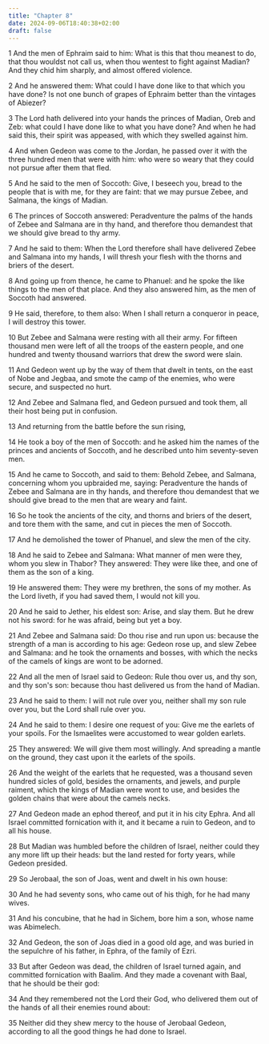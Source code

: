 ```yaml
---
title: "Chapter 8"
date: 2024-09-06T18:40:38+02:00
draft: false
---
```




1 And the men of Ephraim said to him: What is this that thou meanest to do, that thou wouldst not call us, when thou wentest to fight against Madian? And they chid him sharply, and almost offered violence.

2 And he answered them: What could I have done like to that which you have done? Is not one bunch of grapes of Ephraim better than the vintages of Abiezer?

3 The Lord hath delivered into your hands the princes of Madian, Oreb and Zeb: what could I have done like to what you have done? And when he had said this, their spirit was appeased, with which they swelled against him.

4 And when Gedeon was come to the Jordan, he passed over it with the three hundred men that were with him: who were so weary that they could not pursue after them that fled.

5 And he said to the men of Soccoth: Give, I beseech you, bread to the people that is with me, for they are faint: that we may pursue Zebee, and Salmana, the kings of Madian.

6 The princes of Soccoth answered: Peradventure the palms of the hands of Zebee and Salmana are in thy hand, and therefore thou demandest that we should give bread to thy army.

7 And he said to them: When the Lord therefore shall have delivered Zebee and Salmana into my hands, I will thresh your flesh with the thorns and briers of the desert.

8 And going up from thence, he came to Phanuel: and he spoke the like things to the men of that place. And they also answered him, as the men of Soccoth had answered.

9 He said, therefore, to them also: When I shall return a conqueror in peace, I will destroy this tower.

10 But Zebee and Salmana were resting with all their army. For fifteen thousand men were left of all the troops of the eastern people, and one hundred and twenty thousand warriors that drew the sword were slain.

11 And Gedeon went up by the way of them that dwelt in tents, on the east of Nobe and Jegbaa, and smote the camp of the enemies, who were secure, and suspected no hurt.

12 And Zebee and Salmana fled, and Gedeon pursued and took them, all their host being put in confusion.

13 And returning from the battle before the sun rising,

14 He took a boy of the men of Soccoth: and he asked him the names of the princes and ancients of Soccoth, and he described unto him seventy-seven men.

15 And he came to Soccoth, and said to them: Behold Zebee, and Salmana, concerning whom you upbraided me, saying: Peradventure the hands of Zebee and Salmana are in thy hands, and therefore thou demandest that we should give bread to the men that are weary and faint.

16 So he took the ancients of the city, and thorns and briers of the desert, and tore them with the same, and cut in pieces the men of Soccoth.

17 And he demolished the tower of Phanuel, and slew the men of the city.

18 And he said to Zebee and Salmana: What manner of men were they, whom you slew in Thabor? They answered: They were like thee, and one of them as the son of a king.

19 He answered them: They were my brethren, the sons of my mother. As the Lord liveth, if you had saved them, I would not kill you.

20 And he said to Jether, his eldest son: Arise, and slay them. But he drew not his sword: for he was afraid, being but yet a boy.

21 And Zebee and Salmana said: Do thou rise and run upon us: because the strength of a man is according to his age: Gedeon rose up, and slew Zebee and Salmana: and he took the ornaments and bosses, with which the necks of the camels of kings are wont to be adorned.

22 And all the men of Israel said to Gedeon: Rule thou over us, and thy son, and thy son's son: because thou hast delivered us from the hand of Madian.

23 And he said to them: I will not rule over you, neither shall my son rule over you, but the Lord shall rule over you.

24 And he said to them: I desire one request of you: Give me the earlets of your spoils. For the Ismaelites were accustomed to wear golden earlets.

25 They answered: We will give them most willingly. And spreading a mantle on the ground, they cast upon it the earlets of the spoils.

26 And the weight of the earlets that he requested, was a thousand seven hundred sicles of gold, besides the ornaments, and jewels, and purple raiment, which the kings of Madian were wont to use, and besides the golden chains that were about the camels necks.

27 And Gedeon made an ephod thereof, and put it in his city Ephra. And all Israel committed fornication with it, and it became a ruin to Gedeon, and to all his house.

28 But Madian was humbled before the children of Israel, neither could they any more lift up their heads: but the land rested for forty years, while Gedeon presided.

29 So Jerobaal, the son of Joas, went and dwelt in his own house:

30 And he had seventy sons, who came out of his thigh, for he had many wives.

31 And his concubine, that he had in Sichem, bore him a son, whose name was Abimelech.

32 And Gedeon, the son of Joas died in a good old age, and was buried in the sepulchre of his father, in Ephra, of the family of Ezri.

33 But after Gedeon was dead, the children of Israel turned again, and committed fornication with Baalim. And they made a covenant with Baal, that he should be their god:

34 And they remembered not the Lord their God, who delivered them out of the hands of all their enemies round about:

35 Neither did they shew mercy to the house of Jerobaal Gedeon, according to all the good things he had done to Israel.

